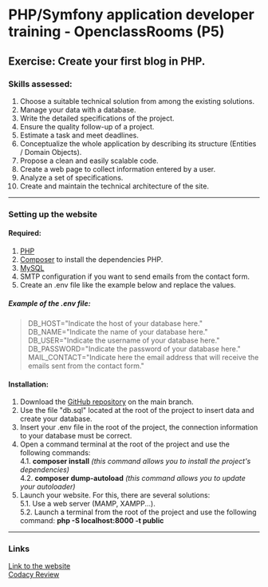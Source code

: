 # PHP/Symfony application developer training - OpenclassRooms (P5)

## Exercise: Create your first blog in PHP.

### Skills assessed:

1. Choose a suitable technical solution from among the existing solutions.
2. Manage your data with a database.
3. Write the detailed specifications of the project.
4. Ensure the quality follow-up of a project.
5. Estimate a task and meet deadlines.
6. Conceptualize the whole application by describing its structure (Entities / Domain Objects).
7. Propose a clean and easily scalable code.
8. Create a web page to collect information entered by a user.
9. Analyze a set of specifications.
10. Create and maintain the technical architecture of the site.

---

### Setting up the website

#### Required:

1. [PHP](https://www.php.net/downloads.php)
2. [Composer](https://getcomposer.org/download/) to install the dependencies PHP.
3. [MySQL](https://www.mysql.com/fr/downloads/)
4. SMTP configuration if you want to send emails from the contact form.
5. Create an .env file like the example below and replace the values.

##### Example of the .env file:

> DB_HOST="Indicate the host of your database here."\
> DB_NAME="Indicate the name of your database here."\
> DB_USER="Indicate the username of your database here."\
> DB_PASSWORD="Indicate the password of your database here."\
> MAIL_CONTACT="Indicate here the email address that will receive the emails sent from the contact form."

#### Installation:

1. Download the [GitHub repository](https://github.com/Galusss/Blog.git) on the main branch.
2. Use the file "db.sql" located at the root of the project to insert data and create your database.
3. Insert your .env file in the root of the project, the connection information to your database must be correct.
4. Open a command terminal at the root of the project and use the following commands:\
   4.1. **composer install** *(this command allows you to install the project's dependencies)*\
   4.2. **composer dump-autoload** *(this command allows you to update your autoloader)*
5. Launch your website. For this, there are several solutions:\
   5.1. Use a web server (MAMP, XAMPP...).\
   5.2. Launch a terminal from the root of the project and use the following command: **php -S localhost:8000 -t public**

 ---

### Links

[Link to the website](https://blog.gael-paquien.fr/)\
[Codacy Review](https://app.codacy.com/gh/Galuss1/openclassrooms-blog/dashboard)
